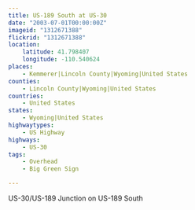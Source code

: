 ```yaml
---
title: US-189 South at US-30
date: "2003-07-01T00:00:00Z"
imageid: "1312671388"
flickrid: "1312671388"
location:
    latitude: 41.798407
    longitude: -110.540624
places:
    - Kemmerer|Lincoln County|Wyoming|United States
counties:
    - Lincoln County|Wyoming|United States
countries:
    - United States
states:
    - Wyoming|United States
highwaytypes:
    - US Highway
highways:
    - US-30
tags:
    - Overhead
    - Big Green Sign

---
```

US-30/US-189 Junction on US-189 South
